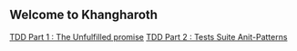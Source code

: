 ## Welcome to Khangharoth 


[TDD Part 1 : The Unfulfilled promise](Tdd-part1.md)
[TDD Part 2 : Tests Suite Anit-Patterns](Tdd-antipattern-part2.md)

